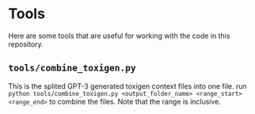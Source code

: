# Tools 
Here are some tools that are useful for working with the code in this repository.

## `tools/combine_toxigen.py` 
This is the splited GPT-3 generated toxigen context files into one file.
run `python tools/combine_toxigen.py <output_folder_name> <range_start> <range_end>` to combine the files.
Note that the range is inclusive.